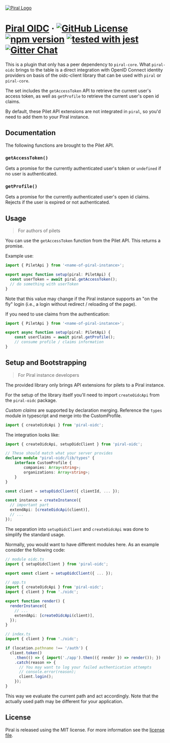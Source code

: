 [![Piral Logo](https://github.com/smapiot/piral/raw/master/docs/assets/logo.png)](https://piral.io)

# [Piral OIDC](https://piral.io) &middot; [![GitHub License](https://img.shields.io/badge/license-MIT-blue.svg)](https://github.com/smapiot/piral/blob/master/LICENSE) [![npm version](https://img.shields.io/npm/v/piral-oidc.svg?style=flat)](https://www.npmjs.com/package/piral-oidc) [![tested with jest](https://img.shields.io/badge/tested_with-jest-99424f.svg)](https://jestjs.io) [![Gitter Chat](https://badges.gitter.im/gitterHQ/gitter.png)](https://gitter.im/piral-io/community)

This is a plugin that only has a peer dependency to `piral-core`. What `piral-oidc` brings to the table is a direct integration with OpenID Connect identity providers on basis of the oidc-client library that can be used with `piral` or `piral-core`.

The set includes the `getAccessToken` API to retrieve the current user's access token, as well as `getProfile` to retrieve the current user's open id claims.

By default, these Pilet API extensions are not integrated in `piral`, so you'd need to add them to your Piral instance.

## Documentation

The following functions are brought to the Pilet API.

### `getAccessToken()`

Gets a promise for the currently authenticated user's token or `undefined` if no user is authenticated.

### `getProfile()`

Gets a promise for the currently authenticated user's open id claims. Rejects if the user is expired or not authenticated.

## Usage

> For authors of pilets

You can use the `getAccessToken` function from the Pilet API. This returns a promise.

Example use:

```ts
import { PiletApi } from '<name-of-piral-instance>';

export async function setup(piral: PiletApi) {
  const userToken = await piral.getAccessToken();
  // do something with userToken
}
```

Note that this value may change if the Piral instance supports an "on the fly" login (i.e., a login without redirect / reloading of the page).

If you need to use claims from the authentication:

```ts
import { PiletApi } from '<name-of-piral-instance>';

export async function setup(piral: PiletApi) {
    const userClaims = await piral.getProfile();
    // consume profile / claims information
}
```

## Setup and Bootstrapping

> For Piral instance developers

The provided library only brings API extensions for pilets to a Piral instance.

For the setup of the library itself you'll need to import `createOidcApi` from the `piral-oidc` package.

*Custom claims* are supported by declaration merging. Reference the `types` module in typescript and
merge into the CustomProfile.

```ts
import { createOidcApi } from 'piral-oidc';
```

The integration looks like:

```ts
import { createOidcApi, setupOidcClient } from 'piral-oidc';

// These should match what your server provides
declare module "piral-oidc/lib/types" {
    interface CustomProfile {
        companies: Array<string>;
        organizations: Array<string>;
    }
}

const client = setupOidcClient({ clientId, ... });

const instance = createInstance({
  // important part
  extendApi: [createOidcApi(client)],
  // ...
});
```

The separation into `setupOidcClient` and `createOidcApi` was done to simplify the standard usage.

Normally, you would want to have different modules here. As an example consider the following code:

```ts
// module oidc.ts
import { setupOidcClient } from 'piral-oidc';

export const client = setupOidcClient({ ... });

// app.ts
import { createOidcApi } from 'piral-oidc';
import { client } from './oidc';

export function render() {
  renderInstance({
    // ...
    extendApi: [createOidcApi(client)],
  });
}

// index.ts
import { client } from './oidc';

if (location.pathname !== '/auth') {
  client.token()
    .then(() => { import('./app').then(({ render }) => render()); })
    .catch(reason => { 
      // You may want to log your failed authentication attempts
      // console.error(reason); 
      client.login();
    });
}
```

This way we evaluate the current path and act accordingly. Note that the actually used path may be different for your application.

## License

Piral is released using the MIT license. For more information see the [license file](./LICENSE).
